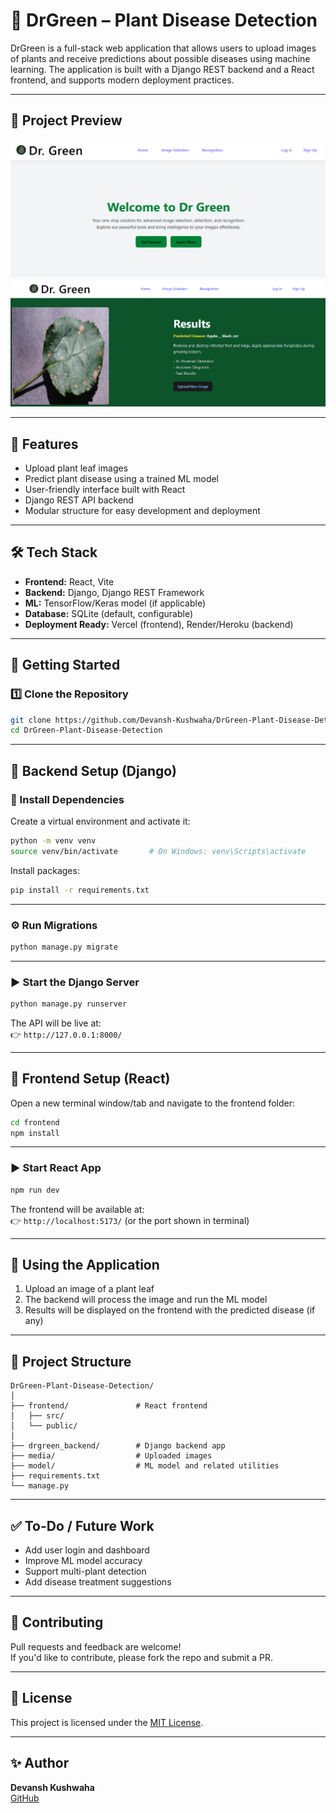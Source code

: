 # 🌿 DrGreen – Plant Disease Detection

DrGreen is a full-stack web application that allows users to upload images of plants and receive predictions about possible diseases using machine learning. The application is built with a Django REST backend and a React frontend, and supports modern deployment practices.

---

## 📸 Project Preview

<!-- 👉 Replace with actual image paths -->
![Homepage Screenshot](screenshots/Screenshot%202025-06-29%20163005.png)
![Prediction Result](screenshots/Screenshot%202025-06-29%20163535.png)

---

## 📸 Features

- Upload plant leaf images
- Predict plant disease using a trained ML model
- User-friendly interface built with React
- Django REST API backend
- Modular structure for easy development and deployment

---

## 🛠️ Tech Stack

- **Frontend:** React, Vite
- **Backend:** Django, Django REST Framework
- **ML:** TensorFlow/Keras model (if applicable)
- **Database:** SQLite (default, configurable)
- **Deployment Ready:** Vercel (frontend), Render/Heroku (backend)

---

## 🚀 Getting Started

### 1️⃣ Clone the Repository

```bash
git clone https://github.com/Devansh-Kushwaha/DrGreen-Plant-Disease-Detection.git
cd DrGreen-Plant-Disease-Detection
```

---

## 🧠 Backend Setup (Django)

### 🔧 Install Dependencies

Create a virtual environment and activate it:

```bash
python -m venv venv
source venv/bin/activate       # On Windows: venv\Scripts\activate
```

Install packages:

```bash
pip install -r requirements.txt
```

---

### ⚙️ Run Migrations

```bash
python manage.py migrate
```

---

### ▶️ Start the Django Server

```bash
python manage.py runserver
```

The API will be live at:  
👉 `http://127.0.0.1:8000/`

---

## 🎨 Frontend Setup (React)

Open a new terminal window/tab and navigate to the frontend folder:

```bash
cd frontend
npm install
```

---

### ▶️ Start React App

```bash
npm run dev
```

The frontend will be available at:  
👉 `http://localhost:5173/` (or the port shown in terminal)

---

## 🧪 Using the Application

1. Upload an image of a plant leaf
2. The backend will process the image and run the ML model
3. Results will be displayed on the frontend with the predicted disease (if any)

---

## 📁 Project Structure

```
DrGreen-Plant-Disease-Detection/
│
├── frontend/               # React frontend
│   ├── src/
│   └── public/
│
├── drgreen_backend/        # Django backend app
├── media/                  # Uploaded images
├── model/                  # ML model and related utilities
├── requirements.txt
└── manage.py
```

---

## ✅ To-Do / Future Work

- Add user login and dashboard
- Improve ML model accuracy
- Support multi-plant detection
- Add disease treatment suggestions

---

## 🤝 Contributing

Pull requests and feedback are welcome!  
If you'd like to contribute, please fork the repo and submit a PR.

---

## 📄 License

This project is licensed under the [MIT License](LICENSE).

---

## ✨ Author

**Devansh Kushwaha**  
[GitHub](https://github.com/Devansh-Kushwaha)
